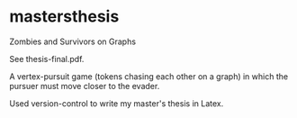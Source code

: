 # mastersthesis

Zombies and Survivors on Graphs

See thesis-final.pdf.

A vertex-pursuit game (tokens chasing each other on a graph) in which the pursuer must move closer to the evader.

Used version-control to write my master's thesis in Latex.
